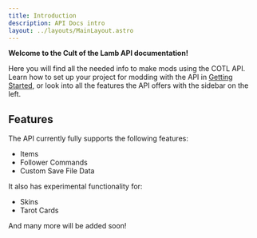 ```yaml
---
title: Introduction
description: API Docs intro
layout: ../layouts/MainLayout.astro
---
```


**Welcome to the Cult of the Lamb API documentation!**

Here you will find all the needed info to make mods using the COTL API.  
Learn how to set up your project for modding with the API in [Getting Started](getting-started), or look into all the features the API offers with the sidebar on the left.

## Features
The API currently fully supports the following features:
- Items
- Follower Commands
- Custom Save File Data

It also has experimental functionality for:
- Skins
- Tarot Cards

And many more will be added soon!
